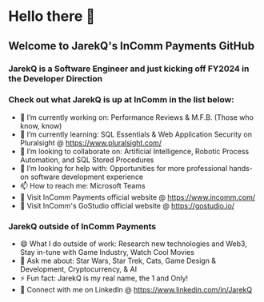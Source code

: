 # Hello there 👋

## Welcome to JarekQ's InComm Payments GitHub

### JarekQ is a Software Engineer and just kicking off FY2024 in the Developer Direction

### Check out what JarekQ is up at InComm in the list below:
- 🔭 I’m currently working on: Performance Reviews & M.F.B. (Those who know, know)
- 🌱 I’m currently learning: SQL Essentials & Web Application Security on Pluralsight @ https://www.pluralsight.com/
- 👯 I’m looking to collaborate on: Artificial Intelligence, Robotic Process Automation, and SQL Stored Procedures
- 🤔 I’m looking for help with: Opportunities for more professional hands-on software development experience
- 📫 How to reach me: Microsoft Teams
- 💼 Visit InComm Payments official website @ https://www.incomm.com/
- 💼 Visit InComm's GoStudio official website @ https://gostudio.io/

### JarekQ outside of InComm Payments
- 😄 What I do outside of work: Research new technologies and Web3, Stay in-tune with Game Industry, Watch Cool Movies
- 💬 Ask me about: Star Wars, Star Trek, Cats, Game Design & Development, Cryptocurrency, & AI
- ⚡ Fun fact: JarekQ is my real name, the 1 and Only!
- 🤝 Connect with me on LinkedIn @ https://www.linkedin.com/in/JarekQ

<!--
**jaloisio-incomm/jaloisio-incomm** is a ✨ _special_ ✨ repository because its `README.md` (this file) appears on your GitHub profile.

Here are some ideas to get you started:

- 🔭 I’m currently working on ...
- 🌱 I’m currently learning ...
- 👯 I’m looking to collaborate on ...
- 🤔 I’m looking for help with ...
- 💬 Ask me about ...
- 📫 How to reach me: ...
- 😄 Pronouns: ...
- ⚡ Fun fact: ...
-->
